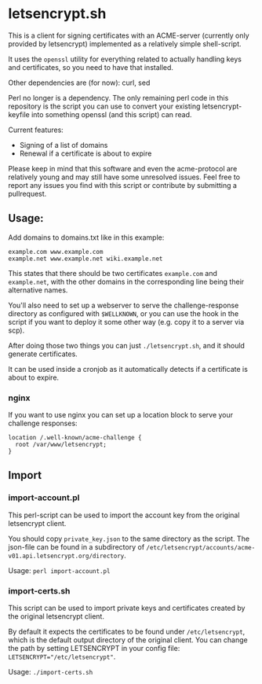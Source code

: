 # letsencrypt.sh

This is a client for signing certificates with an ACME-server (currently only provided by letsencrypt) implemented as a relatively simple shell-script.

It uses the `openssl` utility for everything related to actually handling keys and certificates, so you need to have that installed.

Other dependencies are (for now): curl, sed

Perl no longer is a dependency.
The only remaining perl code in this repository is the script you can use to convert your existing letsencrypt-keyfile into something openssl (and this script) can read.

Current features:
- Signing of a list of domains
- Renewal if a certificate is about to expire

Please keep in mind that this software and even the acme-protocol are relatively young and may still have some unresolved issues.
Feel free to report any issues you find with this script or contribute by submitting a pullrequest.

## Usage:

Add domains to domains.txt like in this example:

```
example.com www.example.com
example.net www.example.net wiki.example.net
```

This states that there should be two certificates `example.com` and `example.net`,
with the other domains in the corresponding line being their alternative names.

You'll also need to set up a webserver to serve the challenge-response directory as configured with `$WELLKNOWN`,
or you can use the hook in the script if you want to deploy it some other way (e.g. copy it to a server via scp).

After doing those two things you can just `./letsencrypt.sh`, and it should generate certificates.

It can be used inside a cronjob as it automatically detects if a certificate is about to expire.

### nginx

If you want to use nginx you can set up a location block to serve your challenge responses:

```
location /.well-known/acme-challenge {
  root /var/www/letsencrypt;
}
```

## Import

### import-account.pl

This perl-script can be used to import the account key from the original letsencrypt client.

You should copy `private_key.json` to the same directory as the script.
The json-file can be found in a subdirectory of `/etc/letsencrypt/accounts/acme-v01.api.letsencrypt.org/directory`.

Usage: `perl import-account.pl`

### import-certs.sh

This script can be used to import private keys and certificates created by the original letsencrypt client.

By default it expects the certificates to be found under `/etc/letsencrypt`, which is the default output directory of the original client.
You can change the path by setting LETSENCRYPT in your config file: ```LETSENCRYPT="/etc/letsencrypt"```.

Usage: `./import-certs.sh`
